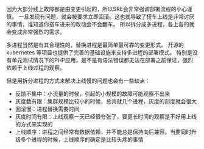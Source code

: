 因为大部分线上故障都是由变更引起的，所以SRE会非常强调部署流程的小心谨慎。
一旦发现有问题，就会被要求立即回滚。这也就导致了搭车上线是非常讨厌的事情，谁知道你搭车进来的改动会不会翻车。
所以拆分成多进程，各上各的就会变成非常强烈的需求。

多进程当然是有其合理性的，替换进程是最简单最可靠的变更形式。
开源的 kubernetes 等项目也提供了完善的基础设施来支持多进程的部署模式。
特别是没有单元测试情况下的PHP应用，是不是有语法错误都无法在部署之前保证，强烈依赖于上线过程的观察。

但是用拆分进程的方式来解决上线慢的问题也会有一些缺点：

* 反馈不集中：小流量的时候，引起的小规模的故障可能观察不出来
* 灰度数有限：集群规模比较小的时候，总共就几个进程，灰度的刻度就会很大
* 回滚慢：进程替换需要时间
* 灰度时间有限：上线观察一天已经很夸张了，要更长时间的观察是不好用上线的方式来实现的
* 上线顺序：进程之间经常有数据依赖，并不能总是保持向后兼容。当要同时升级多个进程的时候，上线顺序的确定是比较头疼的事情